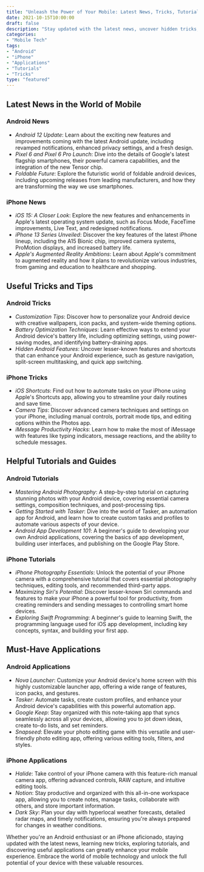 ```yaml
---
title: "Unleash the Power of Your Mobile: Latest News, Tricks, Tutorials, and Applications"
date: 2021-10-15T10:00:00
draft: false
description: "Stay updated with the latest news, uncover hidden tricks, find helpful tutorials, and discover new applications to enhance your mobile experience."
categories: 
- "Mobile Tech"
tags: 
- "Android"
- "iPhone"
- "Applications"
- "Tutorials"
- "Tricks"
type: "featured"
---
```


## Latest News in the World of Mobile

### Android News

- *Android 12 Update*: Learn about the exciting new features and improvements coming with the latest Android update, including revamped notifications, enhanced privacy settings, and a fresh design.
- *Pixel 6 and Pixel 6 Pro Launch*: Dive into the details of Google's latest flagship smartphones, their powerful camera capabilities, and the integration of the new Tensor chip.
- *Foldable Future*: Explore the futuristic world of foldable android devices, including upcoming releases from leading manufacturers, and how they are transforming the way we use smartphones.

### iPhone News

- *iOS 15: A Closer Look*: Explore the new features and enhancements in Apple's latest operating system update, such as Focus Mode, FaceTime improvements, Live Text, and redesigned notifications.
- *iPhone 13 Series Unveiled*: Discover the key features of the latest iPhone lineup, including the A15 Bionic chip, improved camera systems, ProMotion displays, and increased battery life.
- *Apple's Augmented Reality Ambitions*: Learn about Apple's commitment to augmented reality and how it plans to revolutionize various industries, from gaming and education to healthcare and shopping.

## Useful Tricks and Tips

### Android Tricks

- *Customization Tips*: Discover how to personalize your Android device with creative wallpapers, icon packs, and system-wide theming options.
- *Battery Optimization Techniques*: Learn effective ways to extend your Android device's battery life, including optimizing settings, using power-saving modes, and identifying battery-draining apps.
- *Hidden Android Features*: Uncover lesser-known features and shortcuts that can enhance your Android experience, such as gesture navigation, split-screen multitasking, and quick app switching.

### iPhone Tricks

- *iOS Shortcuts*: Find out how to automate tasks on your iPhone using Apple's Shortcuts app, allowing you to streamline your daily routines and save time.
- *Camera Tips*: Discover advanced camera techniques and settings on your iPhone, including manual controls, portrait mode tips, and editing options within the Photos app.
- *iMessage Productivity Hacks*: Learn how to make the most of iMessage with features like typing indicators, message reactions, and the ability to schedule messages.

## Helpful Tutorials and Guides

### Android Tutorials

- *Mastering Android Photography*: A step-by-step tutorial on capturing stunning photos with your Android device, covering essential camera settings, composition techniques, and post-processing tips.
- *Getting Started with Tasker*: Dive into the world of Tasker, an automation app for Android, and learn how to create custom tasks and profiles to automate various aspects of your device.
- *Android App Development 101*: A beginner's guide to developing your own Android applications, covering the basics of app development, building user interfaces, and publishing on the Google Play Store.

### iPhone Tutorials

- *iPhone Photography Essentials*: Unlock the potential of your iPhone camera with a comprehensive tutorial that covers essential photography techniques, editing tools, and recommended third-party apps.
- *Maximizing Siri's Potential*: Discover lesser-known Siri commands and features to make your iPhone a powerful tool for productivity, from creating reminders and sending messages to controlling smart home devices.
- *Exploring Swift Programming*: A beginner's guide to learning Swift, the programming language used for iOS app development, including key concepts, syntax, and building your first app.

## Must-Have Applications

### Android Applications

- *Nova Launcher*: Customize your Android device's home screen with this highly customizable launcher app, offering a wide range of features, icon packs, and gestures.
- *Tasker*: Automate tasks, create custom profiles, and enhance your Android device's capabilities with this powerful automation app.
- *Google Keep*: Stay organized with this note-taking app that syncs seamlessly across all your devices, allowing you to jot down ideas, create to-do lists, and set reminders.
- *Snapseed*: Elevate your photo editing game with this versatile and user-friendly photo editing app, offering various editing tools, filters, and styles.

### iPhone Applications

- *Halide*: Take control of your iPhone camera with this feature-rich manual camera app, offering advanced controls, RAW capture, and intuitive editing tools.
- *Notion*: Stay productive and organized with this all-in-one workspace app, allowing you to create notes, manage tasks, collaborate with others, and store important information.
- *Dark Sky*: Plan your day with hyperlocal weather forecasts, detailed radar maps, and timely notifications, ensuring you're always prepared for changes in weather conditions.

Whether you're an Android enthusiast or an iPhone aficionado, staying updated with the latest news, learning new tricks, exploring tutorials, and discovering useful applications can greatly enhance your mobile experience. Embrace the world of mobile technology and unlock the full potential of your device with these valuable resources.
